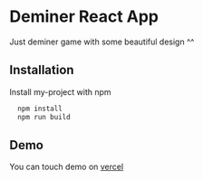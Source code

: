 # Deminer React App

Just deminer game with some beautiful design ^^


## Installation

Install my-project with npm

```bash
  npm install
  npm run build
```
    
## Demo

You can touch demo on [vercel](https://deminer.vercel.app/)
